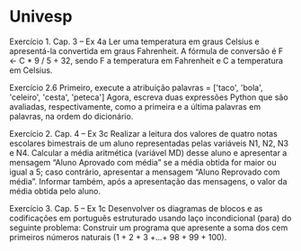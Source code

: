 # Univesp

Exercício 1. Cap. 3 – Ex 4a
Ler uma temperatura em graus Celsius e apresentá-la convertida
em graus Fahrenheit. A fórmula de conversão é F ← C * 9 / 5 + 32,
sendo F a temperatura em Fahrenheit e C a temperatura em Celsius.

Exercício 2.6
Primeiro, execute a atribuição palavras =
['taco', 'bola', 'celeiro', 'cesta', 'peteca']
Agora, escreva duas expressões Python que são avaliadas, respectivamente,
como a primeira e a última palavras em palavras, na ordem do dicionário.

Exercício 2. Cap. 4 – Ex 3c
Realizar a leitura dos valores de quatro notas escolares bimestrais de
um aluno representadas pelas variáveis N1, N2, N3 e N4.
Calcular a média aritmética (variável MD) desse aluno e apresentar a mensagem
“Aluno Aprovado com média” se a média obtida for maior ou igual a 5;
caso contrário, apresentar a mensagem “Aluno Reprovado com média”. Informar
também, após a apresentação das mensagens, o valor da média obtida pelo aluno.

Exercício 3. Cap. 5 – Ex 1c
Desenvolver os diagramas de blocos e as codificações em português estruturado
usando laço incondicional (para) do seguinte problema: Construir um programa
que apresente a soma dos cem primeiros números
naturais (1 + 2 + 3 +...+ 98 + 99 + 100).